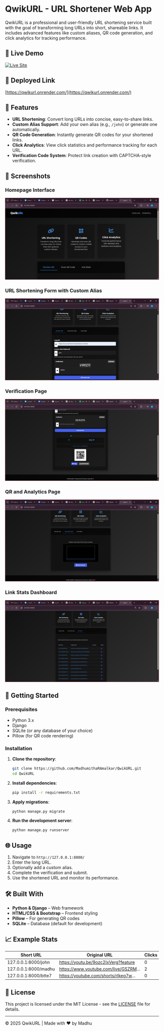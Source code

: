 
# QwikURL - URL Shortener Web App   

QwikURL is a professional and user-friendly URL shortening service built with the goal of transforming long URLs into short, shareable links. It includes advanced features like custom aliases, QR code generation, and click analytics for tracking performance.

## 🚀 Live Demo

[![Live Site](https://img.shields.io/badge/Visit-Site-green)](https://qwikurl.onrender.com/)


## 🔗 Deployed Link

[https://qwikurl.onrender.com/](https://qwikurl.onrender.com/)


## 🔗 Features

- **URL Shortening**: Convert long URLs into concise, easy-to-share links.
- **Custom Alias Support**: Add your own alias (e.g., `/john`) or generate one automatically.
- **QR Code Generation**: Instantly generate QR codes for your shortened links.
- **Click Analytics**: View click statistics and performance tracking for each URL.
- **Verification Code System**: Protect link creation with CAPTCHA-style verification.

## 📸 Screenshots

### Homepage Interface
![Homepage](./a1.PNG)

### URL Shortening Form with Custom Alias
![Shorten URL](./a2.PNG)

### Verification Page
![Verification](./A3.PNG)

### QR and Analytics Page
![Analytics](./A4.PNG)

### Link Stats Dashboard
![Stats](./a5.PNG)

## 🚀 Getting Started

### Prerequisites

- Python 3.x
- Django
- SQLite (or any database of your choice)
- Pillow (for QR code rendering)


### Installation

1. **Clone the repository**:
   ```bash
   git clone https://github.com/MadhumithaRAmalkar/QwikURL.git
   cd QwikURL
   ```

2. **Install dependencies**:
   ```bash
   pip install -r requirements.txt
   ```

3. **Apply migrations**:
   ```bash
   python manage.py migrate
   ```

4. **Run the development server**:
   ```bash
   python manage.py runserver
   ```

## 🌐 Usage

1. Navigate to `http://127.0.0.1:8000/`
2. Enter the long URL.
3. Optionally add a custom alias.
4. Complete the verification and submit.
5. Use the shortened URL and monitor its performance.

## 🛠️ Built With

- **Python & Django** – Web framework
- **HTML/CSS & Bootstrap** – Frontend styling
- **Pillow** – For generating QR codes
- **SQLite** – Database (default for development)

## 📈 Example Stats

| Short URL             | Original URL                                      | Clicks |
|----------------------|----------------------------------------------------|--------|
| 127.0.0.1:8000/john   | https://youtu.be/9ozc2IxVerg?feature              | 0      |
| 127.0.0.1:8000/madhu  | https://www.youtube.com/live/GSZRM...            | 2      |
| 127.0.0.1:8000/btte7  | https://youtube.com/shorts/rIkeg7w...            | 0      |

## 📄 License

This project is licensed under the MIT License - see the [LICENSE](LICENSE) file for details.

---

© 2025 QwikURL | Made with ❤️ by Madhu
